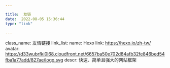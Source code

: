```yaml
---

title:  友链
date:  2022-08-05 15:36:44
type: "link"

---
```


class_name: 友情链接
link_list:
      name: Hexo
    link: https://hexo.io/zh-tw/
    avatar: https://d33wubrfki0l68.cloudfront.net/6657ba50e702d84afb32fe846bed54fba1a77add/827ae/logo.svg
    descr: 快速、简单且强大的网站框架
